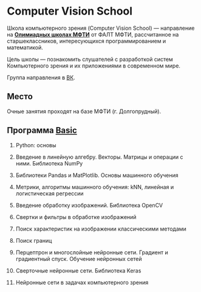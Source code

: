 # Computer Vision School

Школа компьютерного зрения (Computer Vision School) — направление на **[Олимиадных школах МФТИ](https://vk.com/miptschool)** от ФАЛТ МФТИ, рассчитанное на старшеклассников, интересующихся программированием и математикой.

Цель школы — познакомить слушателей с разработкой систем Компьютерного зрения и их приложениями в современном мире.

Группа направления в [ВК](https://vk.com/miptcv).

## Место

Очные занятия проходят на базе МФТИ (г. Долгопрудный).


## Программа [Basic]()

1. Python: основы

2. Введение в линейную алгебру. Векторы. Матрицы и операции с ними. Библиотека NumPy

3. Библиотеки Pandas и MatPlotlib. Основы машинного обучения

4. Метрики, алгоритмы машинного обучения: kNN, линейная и логистическая регрессии

5. Введение обработку изображений. Библиотека OpenCV

6. Свертки и фильтры в обработке изображений

7. Поиск характеристик на изображении классическими методами

8. Поиск границ

9. Перцептрон и многослойные нейронные сети. Градиент и градиентный спуск. Обучение  нейронных сетей

10. Сверточные нейронные сети. Библиотека Keras

11. Нейронные сети в задачах компьютерного зрения